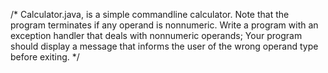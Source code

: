 /* 
Calculator.java, is a simple commandline calculator. Note that the program terminates if any operand is nonnumeric.
Write a program with an exception handler that deals with nonnumeric operands;
Your program should display a message that informs the user of the wrong operand type before exiting. 
*/
